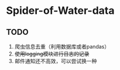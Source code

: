 # Spider-of-Water-data
## TODO

1. 爬虫信息去重（利用数据库或者pandas）
2. ~~使用logging模块进行日志的记录~~
3. 邮件通知还不高效，可以尝试换一种